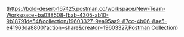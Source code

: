 (https://bold-desert-167425.postman.co/workspace/New-Team-Workspace~ba038508-fbab-4305-ab10-9b18791de54f/collection/19603327-9ea95aa9-87cc-4b06-8ae5-e41963da8800?action=share&creator=19603327,Postman Collection)
